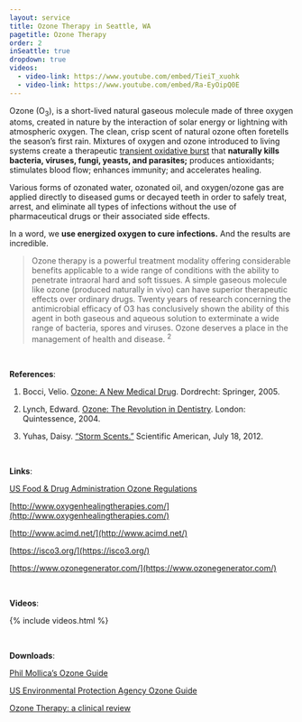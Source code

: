 ```yaml
---
layout: service
title: Ozone Therapy in Seattle, WA
pagetitle: Ozone Therapy
order: 2
inSeattle: true
dropdown: true
videos:
  - video-link: https://www.youtube.com/embed/TieiT_xuohk
  - video-link: https://www.youtube.com/embed/Ra-EyOipQ0E
---
```


Ozone (O<sub>3</sub>), is a short-lived natural gaseous molecule made of three oxygen atoms, created in nature by the interaction of solar energy or lightning with atmospheric oxygen. The clean, crisp scent of natural ozone often foretells the season’s first rain. Mixtures of oxygen and ozone introduced to living systems create a therapeutic [transient oxidative burst](https://en.wikipedia.org/wiki/Respiratory_burst) that **naturally kills bacteria, viruses, fungi, yeasts, and parasites;** produces antioxidants; stimulates blood flow; enhances immunity; and accelerates healing.


Various forms of ozonated water, ozonated oil, and oxygen/ozone gas are applied directly to diseased gums or decayed teeth in order to safely treat, arrest, and eliminate all types of infections without the use of pharmaceutical drugs or their associated side effects.


In a word, we **use energized oxygen to cure infections.** And the results are incredible.


<blockquote class="p-3 service-blockquote"> Ozone therapy is a powerful treatment modality offering considerable benefits applicable to a wide range of conditions with the ability to penetrate intraoral hard and soft tissues. A simple gaseous molecule like ozone (produced naturally in vivo) can have superior therapeutic effects over ordinary drugs. Twenty years of research concerning the antimicrobial efficacy of O3 has conclusively shown the ability of this agent in both gaseous and aqueous solution to exterminate a wide range of bacteria, spores and viruses. Ozone deserves a place in the management of health and disease. <sup>2</sup></blockquote>

<br/>

__References__:

1. Bocci, Velio. [Ozone: A New Medical Drug](https://drive.google.com/file/d/1soY7_8R6XYzqF2Nj902a0a3xhbubppUk/view?usp=sharing). Dordrecht: Springer, 2005.

2. Lynch, Edward. [Ozone: The Revolution in Dentistry](https://drive.google.com/file/d/1SXvpiP2NCGiFvXbbOdNAFTGq9ErcyeZU/view). London: Quintessence, 2004.

3. Yuhas, Daisy. [“Storm Scents.”](https://www.scientificamerican.com/article/storm-scents-smell-rain/) Scientific American, July 18, 2012.

<br/>

__Links__:

[US Food & Drug Administration Ozone Regulations](https://www.accessdata.fda.gov/scripts/cdrh/cfdocs/cfcfr/cfrsearch.cfm?fr=801.415)

[http://www.oxygenhealingtherapies.com/](http://www.oxygenhealingtherapies.com/)

[http://www.acimd.net/](http://www.acimd.net/)

[https://isco3.org/](https://isco3.org/)

[https://www.ozonegenerator.com/](https://www.ozonegenerator.com/)

<br/>

__Videos__:

{% include videos.html %}

<br/>

__Downloads__:

[Phil Mollica’s Ozone Guide](https://drive.google.com/file/d/10yFlJkaOjfENpFbdxePOC1heMLmrOUuW/view)

[US Environmental Protection Agency Ozone Guide](https://drive.google.com/file/d/1WsXWOq4ymDsABkoxdMZpOrf_4oNRRuvS/view)

[Ozone Therapy: a clinical review](https://www.ncbi.nlm.nih.gov/pmc/articles/PMC3312702/?report=printable)
